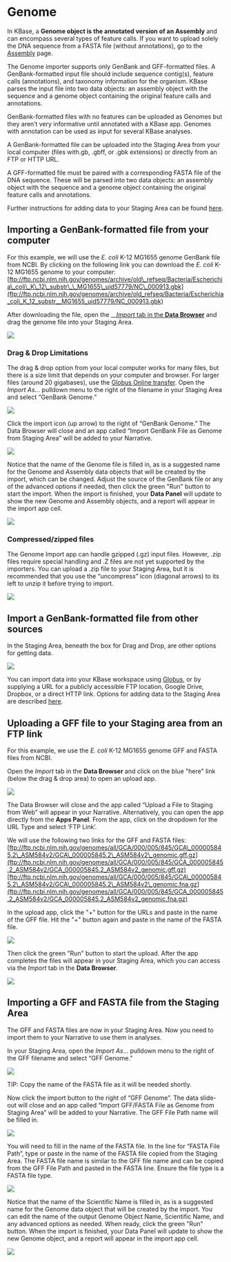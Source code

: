 # Genome

In KBase, a **Genome object is the annotated version of an Assembly** and can encompass several types of feature calls. If you want to upload solely the DNA sequence from a FASTA file \(without annotations\), go to the [Assembly](assembly.md) page.

The Genome importer supports only GenBank and GFF-formatted files. A GenBank-formatted input file should include sequence contig\(s\), feature calls \(annotations\), and taxonomy information for the organism. KBase parses the input file into two data objects: an assembly object with the sequence and a genome object containing the original feature calls and annotations.

GenBank-formatted files with no features can be uploaded as Genomes but they aren’t very informative until annotated with a KBase app. Genomes with annotation can be used as input for several KBase analyses.

A GenBank-formatted file can be uploaded into the Staging Area from your local computer \(files with.gb, .gbff, or .gbk extensions\) or directly from an FTP or HTTP URL.

A GFF-formatted file must be paired with a corresponding FASTA file of the DNA sequence. These  will be parsed into two data objects: an assembly object with the sequence and a genome object containing the original feature calls and annotations.

Further instructions for adding data to your Staging Area can be found [here](../../getting-started/narrative-user-guide/add-data-to-your-narrative.md#uploading-data-from-external-sources).

## Importing a GenBank-formatted file from your computer

For this example, we will use the _E. coli_ K-12 MG1655 genome GenBank file from NCBI. By clicking on the following link you can download the _E. coli_ K-12 MG1655 genome to your computer: [ftp://ftp.ncbi.nlm.nih.gov/genomes/archive/old\_refseq/Bacteria/Escherichia\_coli\_K\_12\_substr\_\_MG1655\_uid57779/NC\_000913.gbk](ftp://ftp.ncbi.nlm.nih.gov/genomes/archive/old_refseq/Bacteria/Escherichia_coli_K_12_substr__MG1655_uid57779/NC_000913.gbk)

After downloading the file, open the __[_Import_ tab in the **Data Browser**](../../getting-started/narrative-user-guide/add-data-to-your-narrative.md) and drag the genome file into your Staging Area.

![](http://kbase.us/wp-content/uploads/2015/08/image2.png)

### **Drag & Drop Limitations**

The drag & drop option from your local computer works for many files, but there is a size limit that depends on your computer and browser. For larger files \(around 20 gigabases\), use the [Globus Online transfer](../transferring-data-with-globus.md). Open the _Import As..._ pulldown menu to the right of the filename in your Staging Area and select “GenBank Genome.”

![](http://kbase.us/wp-content/uploads/2015/08/image1.png)

Click the import icon \(up arrow\) to the right of “GenBank Genome.” The Data Browser will close and an app called “Import GenBank File as Genome from Staging Area” will be added to your Narrative.

![](http://kbase.us/wp-content/uploads/2015/08/image3.png)

Notice that the name of the Genome file is filled in, as is a suggested name for the Genome and Assembly data objects that will be created by the import, which can be changed. Adjust the source of the GenBank file or any of the advanced options if needed, then click the green "Run" button to start the import. When the import is finished, your **Data Panel** will update to show the new Genome and Assembly objects, and a report will appear in the import app cell.

![](http://kbase.us/wp-content/uploads/2015/08/image5.png)

### Compressed/zipped files

The Genome Import app can handle gzipped \(.gz\) input files. However, .zip files require special handling and .Z files are not yet supported by the importers. You can upload a .zip file to your Staging Area, but it is recommended that you use the “uncompress” icon \(diagonal arrows\) to its left to unzip it before trying to import.

![](http://kbase.us/wp-content/uploads/2015/08/image4.png)

## Import a GenBank-formatted file from other sources

In the Staging Area, beneath the box for Drag and Drop, are other options for getting data.

![](http://kbase.us/wp-content/uploads/2015/08/image6.png)

You can import data into your KBase workspace using [Globus](../transferring-data-with-globus.md), or by supplying a URL for a publicly accessible FTP location, Google Drive, Dropbox, or a direct HTTP link. Options for adding data to the Staging Area are described [here](../../getting-started/narrative-user-guide/add-data-to-your-narrative.md).

## Uploading a GFF file to your Staging area from an FTP link

For this example, we use the _E. coli_ K-12 MG1655 genome GFF and FASTA files from NCBI.

Open the _Import_ tab in the **Data Browser** and click on the blue "here" link \(below the drag & drop area\) to open an upload app.

![](http://kbase.us/wp-content/uploads/2015/08/image9.png)

The Data Browser will close and the app called “Upload a File to Staging from Web” will appear in your Narrative. Alternatively, you can open the app directly from the **Apps Panel**. From the app, click on the dropdown for the URL Type and select ‘FTP Link’.

We will use the following two links for the GFF and FASTA files:  
[ftp://ftp.ncbi.nlm.nih.gov/genomes/all/GCA/000/005/845/GCA\_000005845.2\_ASM584v2/GCA\_000005845.2\_ASM584v2\_genomic.gff.gz](ftp://ftp.ncbi.nlm.nih.gov/genomes/all/GCA/000/005/845/GCA_000005845.2_ASM584v2/GCA_000005845.2_ASM584v2_genomic.gff.gz)  
[ftp://ftp.ncbi.nlm.nih.gov/genomes/all/GCA/000/005/845/GCA\_000005845.2\_ASM584v2/GCA\_000005845.2\_ASM584v2\_genomic.fna.gz](ftp://ftp.ncbi.nlm.nih.gov/genomes/all/GCA/000/005/845/GCA_000005845.2_ASM584v2/GCA_000005845.2_ASM584v2_genomic.fna.gz)

In the upload app, click the "+" button for the URLs and paste in the name of the GFF file. Hit the "+" button again and paste in the name of the FASTA file.

![](http://kbase.us/wp-content/uploads/2015/08/image4-2.png)

Then click the green "Run" button to start the upload. After the app completes the files will appear in your Staging Area, which you can access via the _Import_ tab in the **Data Browser**.

![](http://kbase.us/wp-content/uploads/2015/08/image1-2.png)

## Importing a GFF and FASTA file from the Staging Area

The GFF and FASTA files are now in your Staging Area. Now you need to import them to your Narrative to use them in analyses.

In your Staging Area, open the _Import As..._ pulldown menu to the right of the GFF filename and select “GFF Genome.”

![](http://kbase.us/wp-content/uploads/2015/08/image2-3.png)

TIP: Copy the name of the FASTA file as it will be needed shortly.

Now click the import button to the right of “GFF Genome”. The data slide-out will close and an app called “Import GFF/FASTA File as Genome from Staging Area” will be added to your Narrative. The GFF File Path name will be filled in.

![](http://kbase.us/wp-content/uploads/2015/08/image5-2.png)

You will need to fill in the name of the FASTA file. In the line for “FASTA File Path”, type or paste in the name of the FASTA file copied from the Staging Area. The FASTA file name is similar to the GFF file name and can be copied from the GFF File Path and pasted in the FASTA line. Ensure the file type is a FASTA file type. 

![](http://kbase.us/wp-content/uploads/2015/08/image11.png)

Notice that the name of the Scientific Name is filled in, as is a suggested name for the Genome data object that will be created by the import. You can edit the name of the output Genome Object Name, Scientific Name, and any advanced options as needed. When ready, click the green "Run" button. When the import is finished, your Data Panel will update to show the new Genome object, and a report will appear in the import app cell.

![](http://kbase.us/wp-content/uploads/2015/08/image3-2.png)

## 

